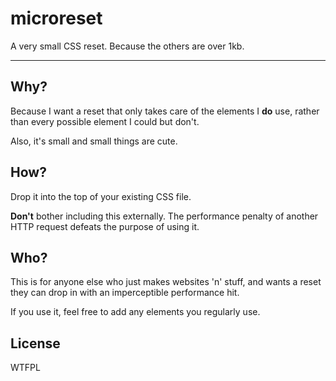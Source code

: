 microreset
=========

A very small CSS reset. Because the others are over 1kb.

---

Why?
---
Because I want a reset that only takes care of the elements I **do** use, rather than every possible element I could but don't.

Also, it's small and small things are cute.

How?
---
Drop it into the top of your existing CSS file.

**Don't** bother including this externally. The performance penalty of another HTTP request defeats the purpose of using it.

Who?
---
This is for anyone else who just makes websites 'n' stuff, and wants a reset they can drop in with an imperceptible performance hit.

If you use it, feel free to add any elements you regularly use. 

License
---
WTFPL
